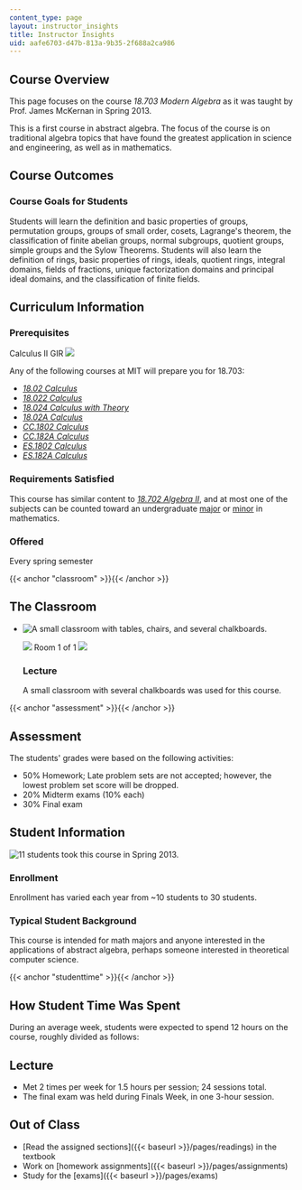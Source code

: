```yaml
---
content_type: page
layout: instructor_insights
title: Instructor Insights
uid: aafe6703-d47b-813a-9b35-2f688a2ca986
---
```


Course Overview
---------------

This page focuses on the course _18.703 Modern Algebra_ as it was taught by Prof. James McKernan in Spring 2013.

This is a first course in abstract algebra. The focus of the course is on traditional algebra topics that have found the greatest application in science and engineering, as well as in mathematics.

Course Outcomes
---------------

### Course Goals for Students

Students will learn the definition and basic properties of groups, permutation groups, groups of small order, cosets, Lagrange's theorem, the classification of finite abelian groups, normal subgroups, quotient groups, simple groups and the Sylow Theorems. Students will also learn the definition of rings, basic properties of rings, ideals, quotient rings, integral domains, fields of fractions, unique factorization domains and principal ideal domains, and the classification of finite fields.

Curriculum Information
----------------------

### Prerequisites

Calculus II GIR ![](/images/educator/icon-question-gir.png)

Any of the following courses at MIT will prepare you for 18.703:

*   [_18.02 Calculus_](/courses/18-02sc-multivariable-calculus-fall-2010/)
*   [_18.022 Calculus_](/courses/18-022-calculus-of-several-variables-fall-2010/)
*   [_18.024 Calculus with Theory_](/courses/18-024-multivariable-calculus-with-theory-spring-2011/)
*   [_18.02A Calculus_](http://student.mit.edu/catalog/m18a.html#18.02A)
*   [_CC.1802 Calculus_](http://student.mit.edu/catalog/mCCa.html#CC.1802)
*   [_CC.182A Calculus_](http://student.mit.edu/catalog/mCCa.html#CC.182A)
*   [_ES.1802 Calculus_](http://student.mit.edu/catalog/mESa.html#ES.1802)
*   [_ES.182A Calculus_](http://student.mit.edu/catalog/mESa.html#ES.182A)

### Requirements Satisfied

This course has similar content to [_18.702 Algebra II_](/courses/18-702-algebra-ii-spring-2011/), and at most one of the subjects can be counted toward an undergraduate [major](https://math.mit.edu/academics/undergrad/major/) or [minor](https://math.mit.edu/academics/undergrad/minor/) in mathematics.

### Offered

Every spring semester

{{< anchor "classroom" >}}{{< /anchor >}}

The Classroom
-------------

*   ![A small classroom with tables, chairs, and several chalkboards.](BASEURL_PLACEHOLDER/resources/18-703_classroom-1)
    
    ![](/images/educator/classroom_prev_dim.png) Room 1 of 1 ![](/images/educator/classroom_next_dim.png)
    
    ### Lecture
    
    A small classroom with several chalkboards was used for this course.
    

{{< anchor "assessment" >}}{{< /anchor >}}

Assessment
----------

The students' grades were based on the following activities:

- 50% Homework; Late problem sets are not accepted; however, the lowest problem set score will be dropped.
- 20% Midterm exams (10% each)
- 30% Final exam

Student Information
-------------------

![11 students took this course in Spring 2013.](BASEURL_PLACEHOLDER/resources/18-703_stat-students)

### Enrollment

Enrollment has varied each year from ~10 students to 30 students.

### Typical Student Background

This course is intended for math majors and anyone interested in the applications of abstract algebra, perhaps someone interested in theoretical computer science.

{{< anchor "studenttime" >}}{{< /anchor >}}

How Student Time Was Spent
--------------------------

During an average week, students were expected to spend 12 hours on the course, roughly divided as follows:

Lecture
-------

*   Met 2 times per week for 1.5 hours per session; 24 sessions total.
*   The final exam was held during Finals Week, in one 3-hour session.

Out of Class
------------

*   [Read the assigned sections]({{< baseurl >}}/pages/readings) in the textbook
*   Work on [homework assignments]({{< baseurl >}}/pages/assignments)
*   Study for the [exams]({{< baseurl >}}/pages/exams)